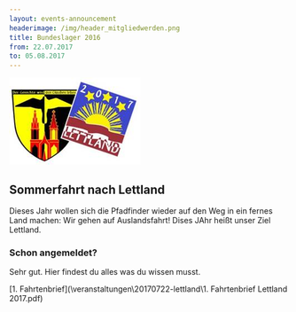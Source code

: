 ```yaml
---
layout: events-announcement
headerimage: /img/header_mitgliedwerden.png
title: Bundeslager 2016
from: 22.07.2017
to: 05.08.2017
---
```


<img src="\veranstaltungen\20170722-lettland\logo.jpg">

## Sommerfahrt nach Lettland

Dieses Jahr wollen sich die Pfadfinder wieder auf den Weg in ein fernes Land machen: 
Wir gehen auf Auslandsfahrt! Dises JAhr heißt unser Ziel Lettland.

### Schon angemeldet?
Sehr gut. Hier findest du alles was du wissen musst.

[1. Fahrtenbrief](\veranstaltungen\20170722-lettland\1. Fahrtenbrief Lettland 2017.pdf)

